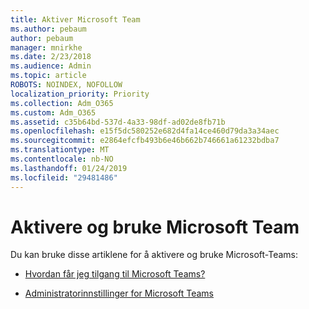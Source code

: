 ```yaml
---
title: Aktiver Microsoft Team
ms.author: pebaum
author: pebaum
manager: mnirkhe
ms.date: 2/23/2018
ms.audience: Admin
ms.topic: article
ROBOTS: NOINDEX, NOFOLLOW
localization_priority: Priority
ms.collection: Adm_O365
ms.custom: Adm_O365
ms.assetid: c35b64bd-537d-4a33-98df-ad02de8fb71b
ms.openlocfilehash: e15f5dc580252e682d4fa14ce460d79da3a34aec
ms.sourcegitcommit: e2864efcfb493b6e46b662b746661a61232bdba7
ms.translationtype: MT
ms.contentlocale: nb-NO
ms.lasthandoff: 01/24/2019
ms.locfileid: "29481486"
---
```

# <a name="enable-and-use-microsoft-teams"></a>Aktivere og bruke Microsoft Team

Du kan bruke disse artiklene for å aktivere og bruke Microsoft-Teams:
  
- [Hvordan får jeg tilgang til Microsoft Teams?](https://support.office.com/article/https://support.office.com/en-us/article/How-do-I-get-access-to-Microsoft-Teams-fc7f1634-abd3-4f26-a597-9df16e4ca65b.aspx)
    
- [Administratorinnstillinger for Microsoft Teams](https://support.office.com/article/https://support.office.com/en-us/article/Administrator-settings-for-Microsoft-Teams-3966a3f5-7e0f-4ea9-a402-41888f455ba2.aspx)
    

